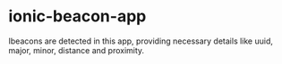 # ionic-beacon-app
Ibeacons are detected in this app, providing necessary details like uuid, major, minor, distance and proximity.
